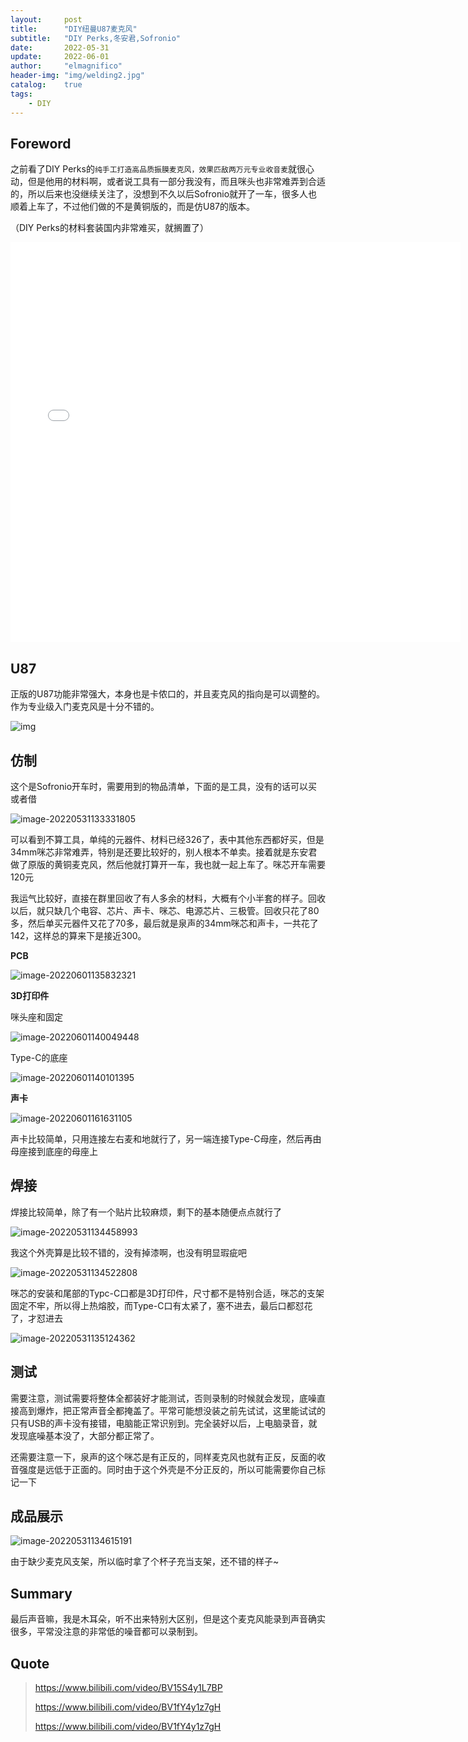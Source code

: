 ```yaml
---
layout:     post
title:      "DIY纽曼U87麦克风"
subtitle:   "DIY Perks,冬安君,Sofronio"
date:       2022-05-31
update:     2022-06-01
author:     "elmagnifico"
header-img: "img/welding2.jpg"
catalog:    true
tags:
    - DIY
---
```


## Foreword

之前看了DIY Perks的`纯手工打造高品质振膜麦克风，效果匹敌两万元专业收音麦`就很心动，但是他用的材料啊，或者说工具有一部分我没有，而且咪头也非常难弄到合适的，所以后来也没继续关注了，没想到不久以后Sofronio就开了一车，很多人也顺着上车了，不过他们做的不是黄铜版的，而是仿U87的版本。

（DIY Perks的材料套装国内非常难买，就搁置了）

<iframe src="//player.bilibili.com/player.html?aid=634218486&bvid=BV1zb4y1t7JU&cid=441319242&page=1" scrolling="no" border="0" frameborder="no" framespacing="0" allowfullscreen="true" width="720" height="640"> </iframe>



## U87

正版的U87功能非常强大，本身也是卡侬口的，并且麦克风的指向是可以调整的。作为专业级入门麦克风是十分不错的。

![img](http://img.elmagnifico.tech:9514/static/upload/elmagnifico/202205311308156.jpeg)



## 仿制

这个是Sofronio开车时，需要用到的物品清单，下面的是工具，没有的话可以买或者借

![image-20220531133331805](http://img.elmagnifico.tech:9514/static/upload/elmagnifico/202205311333855.png)

可以看到不算工具，单纯的元器件、材料已经326了，表中其他东西都好买，但是34mm咪芯非常难弄，特别是还要比较好的，别人根本不单卖。接着就是东安君做了原版的黄铜麦克风，然后他就打算开一车，我也就一起上车了。咪芯开车需要120元

我运气比较好，直接在群里回收了有人多余的材料，大概有个小半套的样子。回收以后，就只缺几个电容、芯片、声卡、咪芯、电源芯片、三极管。回收只花了80多，然后单买元器件又花了70多，最后就是泉声的34mm咪芯和声卡，一共花了142，这样总的算来下是接近300。



**PCB**

![image-20220601135832321](http://img.elmagnifico.tech:9514/static/upload/elmagnifico/202206011358743.png)



**3D打印件**

咪头座和固定

![image-20220601140049448](http://img.elmagnifico.tech:9514/static/upload/elmagnifico/202206011400494.png)

Type-C的底座

![image-20220601140101395](http://img.elmagnifico.tech:9514/static/upload/elmagnifico/202206011401421.png)



**声卡**

![image-20220601161631105](http://img.elmagnifico.tech:9514/static/upload/elmagnifico/202206011616206.png)

声卡比较简单，只用连接左右麦和地就行了，另一端连接Type-C母座，然后再由母座接到底座的母座上



## 焊接

焊接比较简单，除了有一个贴片比较麻烦，剩下的基本随便点点就行了

![image-20220531134458993](http://img.elmagnifico.tech:9514/static/upload/elmagnifico/202205311344156.png)



我这个外壳算是比较不错的，没有掉漆啊，也没有明显瑕疵吧

![image-20220531134522808](http://img.elmagnifico.tech:9514/static/upload/elmagnifico/202205311345949.png)



咪芯的安装和尾部的Typc-C口都是3D打印件，尺寸都不是特别合适，咪芯的支架固定不牢，所以得上热熔胶，而Type-C口有太紧了，塞不进去，最后口都怼花了，才怼进去

![image-20220531135124362](http://img.elmagnifico.tech:9514/static/upload/elmagnifico/202205311351468.png)



## 测试

需要注意，测试需要将整体全都装好才能测试，否则录制的时候就会发现，底噪直接高到爆炸，把正常声音全都掩盖了。平常可能想没装之前先试试，这里能试试的只有USB的声卡没有接错，电脑能正常识别到。完全装好以后，上电脑录音，就发现底噪基本没了，大部分都正常了。



还需要注意一下，泉声的这个咪芯是有正反的，同样麦克风也就有正反，反面的收音强度是远低于正面的。同时由于这个外壳是不分正反的，所以可能需要你自己标记一下



## 成品展示

![image-20220531134615191](http://img.elmagnifico.tech:9514/static/upload/elmagnifico/202205311346378.png)

由于缺少麦克风支架，所以临时拿了个杯子充当支架，还不错的样子~



## Summary

最后声音嘛，我是木耳朵，听不出来特别大区别，但是这个麦克风能录到声音确实很多，平常没注意的非常低的噪音都可以录制到。



## Quote

> https://www.bilibili.com/video/BV15S4y1L7BP
>
> https://www.bilibili.com/video/BV1fY4y1z7gH
>
> https://www.bilibili.com/video/BV1fY4y1z7gH


